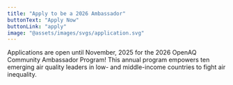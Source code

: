 ```yaml
---
title: "Apply to be a 2026 Ambassador"
buttonText: "Apply Now"
buttonLink: "apply"
image: "@assets/images/svgs/application.svg"
---
```


Applications are open until November, 2025 for the 2026 OpenAQ Community Ambassador Program! This annual program empowers ten emerging air quality leaders in low- and middle-income countries to fight air inequality.
